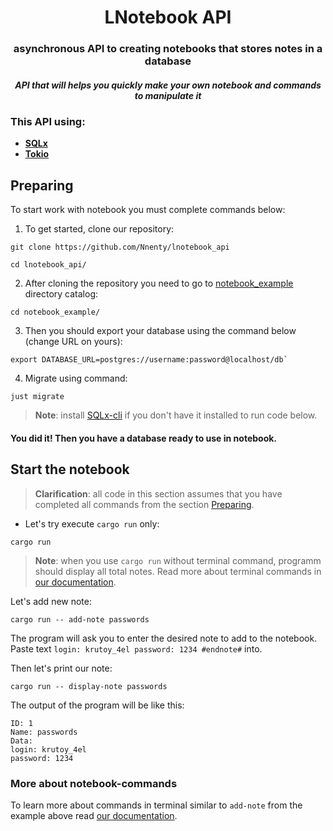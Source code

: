 <h1 align ="center">LNotebook API</h1>
<div align ="center">
<h3> asynchronous API to creating notebooks that stores notes in a database </h3>

<h5> API that will helps you quickly make your own notebook and commands to manipulate it </h5>
</div>

<h3>This API using:</h3>

- **[SQLx](https://github.com/launchbadge/sqlx?tab=readme-ov-file)**
- **[Tokio](https://tokio.rs/)**

## Preparing
To start work with notebook you must complete commands below:

1. To get started, clone our repository:
```
git clone https://github.com/Nnenty/lnotebook_api

cd lnotebook_api/
```
2. After cloning the repository you need to go to [notebook_example](notebook_example/) directory catalog:
```
cd notebook_example/
```
3. Then you should export your database using the command below (change URL on yours):
```
export DATABASE_URL=postgres://username:password@localhost/db`
```
4. Migrate using command:
```
just migrate
```
> **Note**: install [SQLx-cli](https://crates.io/crates/sqlx-cli) if you don't have it installed to run code below.

<h4> You did it! Then you have a database ready to use in notebook. </h4s>

## Start the notebook
> **Clarification**: all code in this section assumes that you have completed all commands from the section [Preparing](https://github.com/Nnenty/lnotebook_api?tab=readme-ov-file#preparing).

- Let's try execute `cargo run` only:
```
cargo run
```
> **Note**: when you use `cargo run` without terminal command, programm should display all total notes.
Read more about terminal commands in [our documentation]().

Let's add new note:
```
cargo run -- add-note passwords
```
The program will ask you to enter the desired note to add to the notebook. Paste text
`login: krutoy_4el
password: 1234
#endnote#`
into.

Then let's print our note:
```
cargo run -- display-note passwords
```
The output of the program will be like this:
```
ID: 1
Name: passwords
Data:
login: krutoy_4el
password: 1234
```


### More about notebook-commands
To learn more about commands in terminal similar to `add-note` from the example above read [our documentation]().